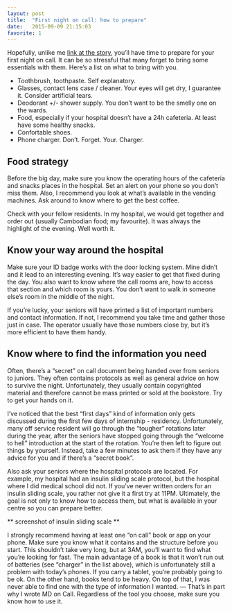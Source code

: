 ```yaml
---
layout: post
title:  "First night on call: how to prepare"
date:   2015-09-09 21:15:03
favorite: 1
---
```


Hopefully, unlike me [link at the story](http://messil.github.io/the-story/), you’ll have time to prepare for your first night on call. It can be so stressful that many forget to bring some essentials with them. Here’s a list on what to bring with you.<!--more-->

- Toothbrush, toothpaste. Self explanatory.
- Glasses, contact lens case / cleaner. Your eyes will get dry, I guarantee it. Consider artificial tears.
- Deodorant +/- shower supply. You don’t want to be the smelly one on the wards.
- Food, especially if your hospital doesn’t have a 24h cafeteria. At least have some healthy snacks.
- Confortable shoes.
- Phone charger. Don’t. Forget. Your. Charger.

## Food strategy

Before the big day, make sure you know the operating hours of the cafeteria and snacks places in the hospital. Set an alert on your phone so you don’t miss them. Also, I recommend you look at what’s available in the vending machines. Ask around to know where to get the best coffee.

Check with your fellow residents. In my hospital, we would get together and order out (usually Cambodian food; my favourite). It was always the highlight of the evening. Well worth it.

## Know your way around the hospital

Make sure your ID badge works with the door locking system. Mine didn’t and it lead to an interesting evening. It’s way easier to get that fixed during the day. You also want to know where the call rooms are, how to access that section and which room is yours. You don’t want to walk in someone else’s room in the middle of the night.

If you’re lucky, your seniors will have printed a list of important numbers and contact information. If not, I recommend you take time and gather those just in case. The operator usually have those numbers close by, but it’s more efficient to have them handy.

## Know where to find the information you need

Often, there’s a “secret” on call document being handed over from seniors to juniors. They often contains protocols as well as general advice on how to survive the night. Unfortunately, they usually contain copyrighted material and therefore cannot be mass printed or sold at the bookstore. Try to get your hands on it.

I’ve noticed that the best “first days” kind of information only gets discussed during the first few days of internship - residency. Unfortunately, many off service resident will go through the “tougher” rotations later during the year, after the seniors have stopped going through the “welcome to hell” introduction at the start of the rotation. You’re then left to figure out things by yourself. Instead, take a few minutes to ask them if they have any advice for you and if there’s a “secret book”.

Also ask your seniors where the hospital protocols are located. For example, my hospital had an insulin sliding scale protocol, but the hospital where I did medical school did not. If you’ve never written orders for an insulin sliding scale, you rather not give it a first try at 11PM. Ultimately, the goal is not only to know how to access them, but what is available in your centre so you can prepare better.

** screenshot of insulin sliding scale **

I strongly recommend having at least one “on call” book or app on your phone. Make sure you know what it contains and the structure before you start. This shouldn’t take very long, but at 3AM, you’ll want to find what you’re looking for fast. The main advantage of a book is that it won’t run out of batteries (see “charger” in the list above), which is unfortunately still a problem with today’s phones. If you carry a tablet, you’re probably going to be ok. On the other hand, books tend to be heavy. On top of that, I was never able to find one with the type of information I wanted. — That’s in part why I wrote MD on Call. Regardless of the tool you choose, make sure you know how to use it.